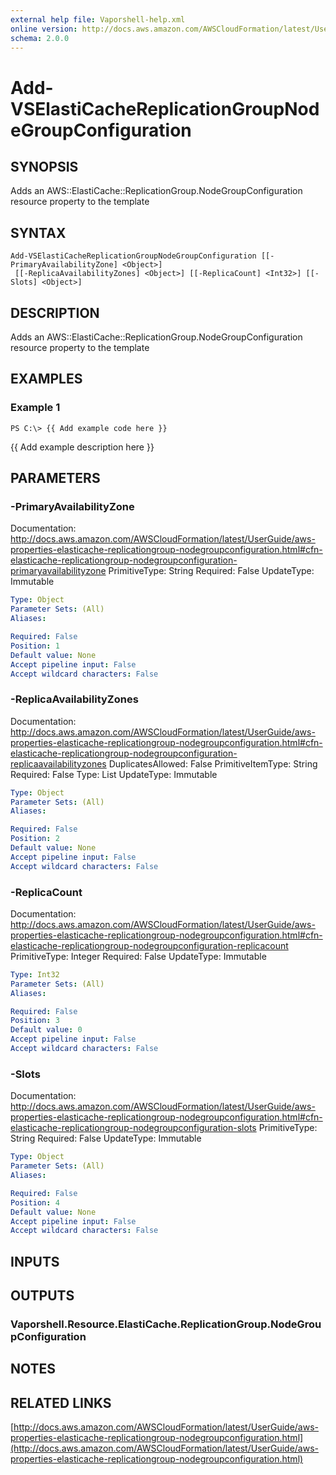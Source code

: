 ```yaml
---
external help file: Vaporshell-help.xml
online version: http://docs.aws.amazon.com/AWSCloudFormation/latest/UserGuide/aws-properties-elasticache-replicationgroup-nodegroupconfiguration.html
schema: 2.0.0
---
```


# Add-VSElastiCacheReplicationGroupNodeGroupConfiguration

## SYNOPSIS
Adds an AWS::ElastiCache::ReplicationGroup.NodeGroupConfiguration resource property to the template

## SYNTAX

```
Add-VSElastiCacheReplicationGroupNodeGroupConfiguration [[-PrimaryAvailabilityZone] <Object>]
 [[-ReplicaAvailabilityZones] <Object>] [[-ReplicaCount] <Int32>] [[-Slots] <Object>]
```

## DESCRIPTION
Adds an AWS::ElastiCache::ReplicationGroup.NodeGroupConfiguration resource property to the template

## EXAMPLES

### Example 1
```
PS C:\> {{ Add example code here }}
```

{{ Add example description here }}

## PARAMETERS

### -PrimaryAvailabilityZone
Documentation: http://docs.aws.amazon.com/AWSCloudFormation/latest/UserGuide/aws-properties-elasticache-replicationgroup-nodegroupconfiguration.html#cfn-elasticache-replicationgroup-nodegroupconfiguration-primaryavailabilityzone
PrimitiveType: String
Required: False
UpdateType: Immutable

```yaml
Type: Object
Parameter Sets: (All)
Aliases: 

Required: False
Position: 1
Default value: None
Accept pipeline input: False
Accept wildcard characters: False
```

### -ReplicaAvailabilityZones
Documentation: http://docs.aws.amazon.com/AWSCloudFormation/latest/UserGuide/aws-properties-elasticache-replicationgroup-nodegroupconfiguration.html#cfn-elasticache-replicationgroup-nodegroupconfiguration-replicaavailabilityzones
DuplicatesAllowed: False
PrimitiveItemType: String
Required: False
Type: List
UpdateType: Immutable

```yaml
Type: Object
Parameter Sets: (All)
Aliases: 

Required: False
Position: 2
Default value: None
Accept pipeline input: False
Accept wildcard characters: False
```

### -ReplicaCount
Documentation: http://docs.aws.amazon.com/AWSCloudFormation/latest/UserGuide/aws-properties-elasticache-replicationgroup-nodegroupconfiguration.html#cfn-elasticache-replicationgroup-nodegroupconfiguration-replicacount
PrimitiveType: Integer
Required: False
UpdateType: Immutable

```yaml
Type: Int32
Parameter Sets: (All)
Aliases: 

Required: False
Position: 3
Default value: 0
Accept pipeline input: False
Accept wildcard characters: False
```

### -Slots
Documentation: http://docs.aws.amazon.com/AWSCloudFormation/latest/UserGuide/aws-properties-elasticache-replicationgroup-nodegroupconfiguration.html#cfn-elasticache-replicationgroup-nodegroupconfiguration-slots
PrimitiveType: String
Required: False
UpdateType: Immutable

```yaml
Type: Object
Parameter Sets: (All)
Aliases: 

Required: False
Position: 4
Default value: None
Accept pipeline input: False
Accept wildcard characters: False
```

## INPUTS

## OUTPUTS

### Vaporshell.Resource.ElastiCache.ReplicationGroup.NodeGroupConfiguration

## NOTES

## RELATED LINKS

[http://docs.aws.amazon.com/AWSCloudFormation/latest/UserGuide/aws-properties-elasticache-replicationgroup-nodegroupconfiguration.html](http://docs.aws.amazon.com/AWSCloudFormation/latest/UserGuide/aws-properties-elasticache-replicationgroup-nodegroupconfiguration.html)

